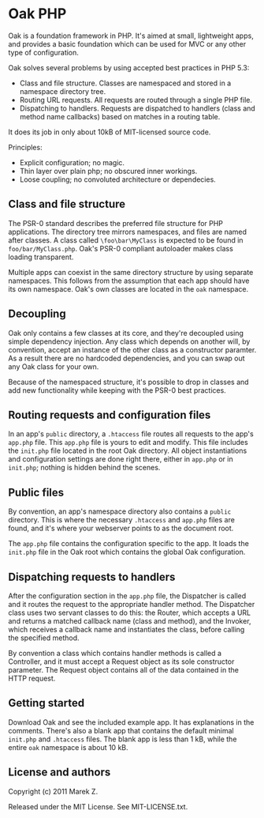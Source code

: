 Oak PHP
=======

Oak is a foundation framework in PHP. It's aimed at small, lightweight apps, and provides a basic foundation which can be used for MVC or any other type of configuration.

Oak solves several problems by using accepted best practices in PHP 5.3:

 * Class and file structure. Classes are namespaced and stored in a namespace directory tree.
 * Routing URL requests. All requests are routed through a single PHP file.
 * Dispatching to handlers. Requests are dispatched to handlers (class and method name callbacks) based on matches in a routing table.
 
It does its job in only about 10kB of MIT-licensed source code.
 
Principles:

 * Explicit configuration; no magic.
 * Thin layer over plain php; no obscured inner workings.
 * Loose coupling; no convoluted architecture or dependecies.

	
Class and file structure
------------------------

The PSR-0 standard describes the preferred file structure for PHP applications. The directory tree mirrors namespaces, and files are named after classes. A class called `\foo\bar\MyClass` is expected to be found in `foo/bar/MyClass.php`. Oak's PSR-0 compliant autoloader makes class loading transparent.

Multiple apps can coexist in the same directory structure by using separate namespaces. This follows from the assumption that each app should have its own namespace. Oak's own classes are located in the `oak` namespace.

Decoupling
----------

Oak only contains a few classes at its core, and they're decoupled using simple dependency injection. Any class which depends on another will, by convention, accept an instance of the other class as a constructor paramter. As a result there are no hardcoded dependencies, and you can swap out any Oak class for your own.

Because of the namespaced structure, it's possible to drop in classes and add new functionality while keeping with the PSR-0 best practices.

Routing requests and configuration files
----------------------------------------

In an app's `public` directory, a `.htaccess` file routes all requests to the app's `app.php` file. This `app.php` file is yours to edit and modify. This file includes the `init.php` file located in the root Oak directory. All object instantiations and configuration settings are done right there, either in `app.php` or in `init.php`; nothing is hidden behind the scenes.

Public files
------------

By convention, an app's namespace directory also contains a `public` directory. This is where the necessary `.htaccess` and `app.php` files are found, and it's where your webserver points to as the document root.

The `app.php` file contains the configuration specific to the app. It loads the `init.php` file in the Oak root which contains the global Oak configuration.


Dispatching requests to handlers
--------------------------------

After the configuration section in the `app.php` file, the Dispatcher is called and it routes the request to the appropriate handler method. The Dispatcher class uses two servant classes to do this: the Router, which accepts a URL and returns a matched callback name (class and method), and the Invoker, which receives a callback name and instantiates the class, before calling the specified method.

By convention a class which contains handler methods is called a Controller, and it must accept a Request object as its sole constructor parameter. The Request object contains all of the data contained in the HTTP request.

Getting started
---------------

Download Oak and see the included example app. It has explanations in the comments. There's also a blank app that contains the default minimal `init.php` and `.htaccess` files. The blank app is less than 1 kB, while the entire `oak` namespace is about 10 kB.

License and authors
-------------------

Copyright (c) 2011 Marek Z.

Released under the MIT License. See MIT-LICENSE.txt.
